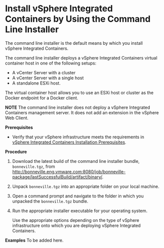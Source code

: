 # Install vSphere Integrated Containers by Using the Command Line Installer

The command line installer is the default means by which you install vSphere Integrated Containers. 

The command line installer deploys a vSphere Integrated Containers virtual container host in one of the following setups: 
* A vCenter Server with a cluster
* A vCenter Server with a single host
* A standalone ESXi host. 

The virtual container host allows you to use an ESXi host or cluster as the Docker endpoint for a Docker client.

**NOTE** The command line installer does not deploy a vSphere Integrated Containers management server. It does not add an extension in the vSphere Web Client. 

**Prerequisites**

* Verify that your vSphere infrastructure meets the requirements in [vSphere Integrated Containers Installation Prerequisites](vsphere_integrated_containers_installation_prerequ.md).

**Procedure**

1. Download the latest build of the command line installer bundle, ```bonneville.tgz```, from http://bonneville.eng.vmware.com:8080/job/bonneville-package/lastSuccessfulBuild/artifact/binary/.
2. Unpack ```bonneville.tgz``` into an appropriate folder on your local machine.
3. Open a command prompt and navigate to the folder in which you unpacked the ```bonneville.tgz``` bundle.
4. Run the appropriate installer executable for your operating system. 

   Use the appropriate options depending on the type of vSphere infrastructure onto which you are deploying vSphere Integrated Containers.  
   

  
**Examples**
To be added here.